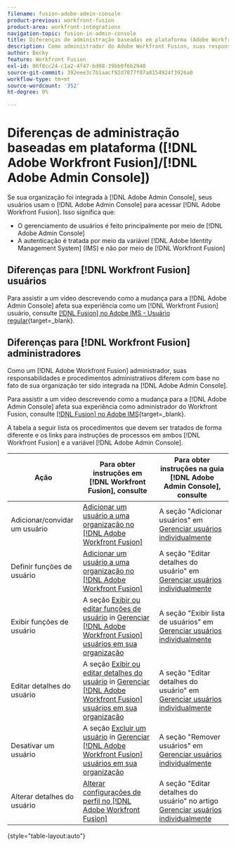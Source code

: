 ```yaml
---
filename: fusion-adobe-admin-console
product-previous: workfront-fusion
product-area: workfront-integrations
navigation-topic: fusion-in-admin-console
title: Diferenças de administração baseadas em plataforma (Adobe Workfront Fusion/Adobe Business Platform)
description: Como administrador do Adobe Workfront Fusion, suas responsabilidades e procedimentos de administração são diferentes conforme sua organização é integrada à Plataforma de negócios Adobe. Este artigo lista os procedimentos que devem ser tratados de forma diferente e vincula às instruções para processos no Workfront Fusion e no Adobe Admin Console.
author: Becky
feature: Workfront Fusion
exl-id: 86f8cc24-c1a2-4f47-bd08-39bb0f6b2940
source-git-commit: 392eee3c7b1aacf92d7877f07a8154924f3926a0
workflow-type: tm+mt
source-wordcount: '352'
ht-degree: 0%

---
```


# Diferenças de administração baseadas em plataforma ([!DNL Adobe Workfront Fusion]/[!DNL Adobe Admin Console])

Se sua organização foi integrada à [!DNL Adobe Admin Console], seus usuários usam o [!DNL Adobe Admin Console] para acessar [!DNL Adobe Workfront Fusion]. Isso significa que:

* O gerenciamento de usuários é feito principalmente por meio de [!DNL Adobe Admin Console]
* A autenticação é tratada por meio da variável [!DNL Adobe Identity Management System] (IMS) e não por meio de [!DNL Workfront Fusion]

## Diferenças para [!DNL Workfront Fusion] usuários

Para assistir a um vídeo descrevendo como a mudança para a [!DNL Adobe Admin Console] afeta sua experiência como um [!DNL Workfront Fusion] usuário, consulte [[!DNL Fusion] no Adobe IMS - Usuário regular](https://video.tv.adobe.com/v/3412465/){target=_blank}.

## Diferenças para [!DNL Workfront Fusion] administradores

Como um [!DNL Adobe Workfront Fusion] administrador, suas responsabilidades e procedimentos administrativos diferem com base no fato de sua organização ter sido integrada na [!DNL Adobe Admin Console].

Para assistir a um vídeo descrevendo como a mudança para a [!DNL Adobe Admin Console] afeta sua experiência como administrador do Workfront Fusion, consulte [[!DNL Fusion] no Adobe IMS](https://video.tv.adobe.com/v/3412464/){target=_blank}.

A tabela a seguir lista os procedimentos que devem ser tratados de forma diferente e os links para instruções de processos em ambos [!DNL Workfront Fusion] e a variável [!DNL Adobe Admin Console].

| Ação | Para obter instruções em [!DNL Workfront Fusion], consulte | Para obter instruções na guia [!DNL Adobe Admin Console], consulte |
|---|---|---|
| Adicionar/convidar um usuário | [Adicionar um usuário a uma organização no [!DNL Adobe Workfront Fusion]](../../workfront-fusion/organizations/add-user-to-an-organization.md) | A seção &quot;Adicionar usuários&quot; em [Gerenciar usuários individualmente](https://helpx.adobe.com/enterprise/using/manage-users-individually.html) |
| Definir funções de usuário | [Adicionar um usuário a uma organização no [!DNL Adobe Workfront Fusion]](../../workfront-fusion/organizations/add-user-to-an-organization.md) | A seção &quot;Editar detalhes do usuário&quot; em [Gerenciar usuários individualmente](https://helpx.adobe.com/enterprise/using/manage-users-individually.html) |
| Exibir funções de usuário | A seção [Exibir ou editar funções de usuário](../../workfront-fusion/organizations/manage-fusion-users.md#view) in [Gerenciar [!DNL Adobe Workfront Fusion] usuários em sua organização](../../workfront-fusion/organizations/manage-fusion-users.md) | A seção &quot;Exibir lista de usuários&quot; em [Gerenciar usuários individualmente](https://helpx.adobe.com/enterprise/using/manage-users-individually.html) |
| Editar detalhes do usuário | A seção [Exibir ou editar detalhes do usuário](../../workfront-fusion/organizations/manage-fusion-users.md#view2) in  [Gerenciar [!DNL Adobe Workfront Fusion] usuários em sua organização](../../workfront-fusion/organizations/manage-fusion-users.md) | A seção &quot;Editar detalhes do usuário&quot; em [Gerenciar usuários individualmente](https://helpx.adobe.com/enterprise/using/manage-users-individually.html) |
| Desativar um usuário | A seção [Excluir um usuário](../../workfront-fusion/organizations/manage-fusion-users.md#delete) in [Gerenciar [!DNL Adobe Workfront Fusion] usuários em sua organização](../../workfront-fusion/organizations/manage-fusion-users.md) | A seção &quot;Remover usuários&quot; em [Gerenciar usuários individualmente](https://helpx.adobe.com/enterprise/using/manage-users-individually.html) |
| Alterar detalhes do usuário | [Alterar configurações de perfil no [!DNL Adobe Workfront Fusion]](../../workfront-fusion/workfront-fusion-basics/change-profile-settings.md) | A seção &quot;Editar detalhes do usuário&quot; no artigo [Gerenciar usuários individualmente](https://helpx.adobe.com/enterprise/using/manage-users-individually.html) |

{style="table-layout:auto"}

<!--
## SSO (Single Sign-On)

Because the Adobe Business Platform controls Single Sign-On (SSO) for users, the following actions and functionality are handled automatically through the Adobe Business Platform. If your organization has not yet been onboarded to the Adobe Business Platform, you must perform these actions in Workfront Fusion. If your organization has been onboarded to the Adobe Business Platform, you can not see these options in your Workfront Fusion environment.

* Setting up Single Sign-on in Workfront Fusion

[Set up identity](https://helpx.adobe.com/enterprise/using/set-up-identity.html)
-->
